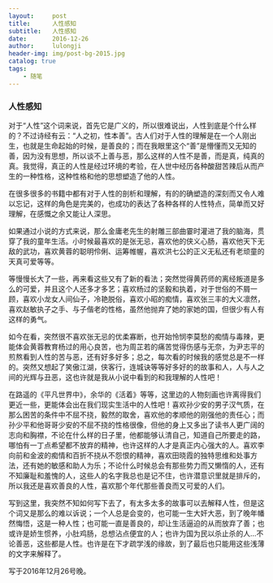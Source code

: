 ```yaml
---
layout:     post
title:      人性感知
subtitle:   人性感知
date:       2016-12-26
author:     lulongji
header-img: img/post-bg-2015.jpg
catalog: true
tags:
    - 随笔
---
```



### 人性感知

对于“人性”这个词来说，首先它是广义的，所以很难说出，人性到底是个什么样的？不过诗经有云：“人之初，性本善”。古人们对于人性的理解是在一个人刚出生，也就是生命起始的时候，是善良的；而在我眼里这个“善”是懵懂而又无知的善，因为没有思想，所以谈不上善与恶，那么这样的人性不是善，而是真，纯真的真。我觉得，真正的人性是经过环境的考验，在人世中经历各种酸甜苦辣后从而产生的一种性格，这种性格和他的思想塑造了他的人性。

在很多很多的书籍中都有对于人性的剖析和理解，有的的确塑造的深刻而又令人难以忘记，这样的角色是完美的，也成功的表达了各种各样的人性特点，简单而又好理解，在感慨之余又能让人深思。

如果通过小说的方式来说，那么金庸老先生的射雕三部曲霎时灌进了我的脑海，贯穿了我的童年生活。小时候最喜欢的是张无忌，喜欢他的侠义心肠，喜欢他天下无敌的武功，喜欢黄蓉的聪明伶俐、运筹帷幄，喜欢洪七公的正义无私还有老顽童的天真可爱等等。

等慢慢长大了一些，再来看这些又有了新的看法；突然觉得黄药师的离经叛道是多么的可爱，并且这个人还多才多艺；喜欢杨过的坚毅和执着，对于世俗的不屑一顾，喜欢小龙女人间仙子，冷艳脱俗，喜欢小昭的痴情，喜欢张三丰的大义凛然，喜欢赵敏执子之手、与子偕老的性格，虽然他抛弃了她的家她的国，但很少有人有这样的勇气。

如今在看，突然很不喜欢张无忌的优柔寡断，也开始怜悯李莫愁的痴情与毒辣，更能体会黄蓉教育杨过的用心良苦，也为周芷若的痛苦觉得伤感与无奈，为尹志平的煎熬看到人性的苦与恶，还有好多好多；总之，每次看的时候我的感觉总是不一样的。突然又想起了笑傲江湖，侠客行，连城诀等等好多好的的故事和人，人与人之间的光辉与丑恶，这也许就是我从小说中看到的和我理解的人性吧！

在路遥的《平凡世界中》，余华的《活着》等等，这里边的人物刻画也许离得我们更近一些，更能体会出在我们现实生活中的人性吧！喜欢孙少安的男子汉气质，在那么困苦的条件中不屈不挠，毅然的取舍，喜欢他的孝顺他的刚强他的责任心；而孙少平和他哥哥少安的不屈不挠的性格很像，但他的身上又多出了读书人更广阔的志向和胸襟，不论在什么样的日子里，他都能够认清自己，知道自己所要走的路，哪怕有一丁点希望都不放弃的精神，也许这样的人才是真正内心强大的人。喜欢李向前和金波的痴情和百折不挠从不怨恨的精神，喜欢田晓霞的独特思维和处事方法，还有她的敏感和助人为乐；不论什么时候总会有那些势力而又懒惰的人，还有不知廉耻和羞愧的人，这些人的名字我总也是记不住，也许潜意识里就是排斥的，所以我还是喜欢善良的人性，喜欢那个年代那些善良而又可爱的人们。

写到这里，我突然不知如何写下去了，有太多太多的故事可以去解释人性，但是这个词又是那么的难以诉说；一个人总是会变的，也可能一生大奸大恶，到了晚年幡然悔悟，这是一种人性；也可能一直是善良的，却让生活逼迫的从而放弃了善；也或许是娇生惯养，小肚鸡肠，总想沾点便宜的人；也许为国为民以杀止杀的人…不论善恶，这些都是人性。也许是在下才疏学浅的缘故，到了最后也只能用这些浅薄的文字来解释了。

写于2016年12月26号晚。